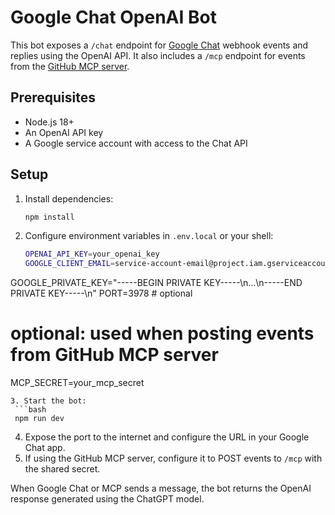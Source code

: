 # Google Chat OpenAI Bot

This bot exposes a `/chat` endpoint for [Google Chat](https://developers.google.com/chat) webhook events and replies using the OpenAI API.
It also includes a `/mcp` endpoint for events from the [GitHub MCP server](https://github.com/github/github-mcp-server).

## Prerequisites

- Node.js 18+
- An OpenAI API key
- A Google service account with access to the Chat API

## Setup

1. Install dependencies:
   ```bash
   npm install
   ```
2. Configure environment variables in `.env.local` or your shell:
   ```bash
   OPENAI_API_KEY=your_openai_key
   GOOGLE_CLIENT_EMAIL=service-account-email@project.iam.gserviceaccount.com
 GOOGLE_PRIVATE_KEY="-----BEGIN PRIVATE KEY-----\n...\n-----END PRIVATE KEY-----\n"
  PORT=3978 # optional
  # optional: used when posting events from GitHub MCP server
  MCP_SECRET=your_mcp_secret
  ```
3. Start the bot:
   ```bash
   npm run dev
   ```
4. Expose the port to the internet and configure the URL in your Google Chat app.
5. If using the GitHub MCP server, configure it to POST events to `/mcp` with the shared secret.

When Google Chat or MCP sends a message, the bot returns the OpenAI response generated using the ChatGPT model.
